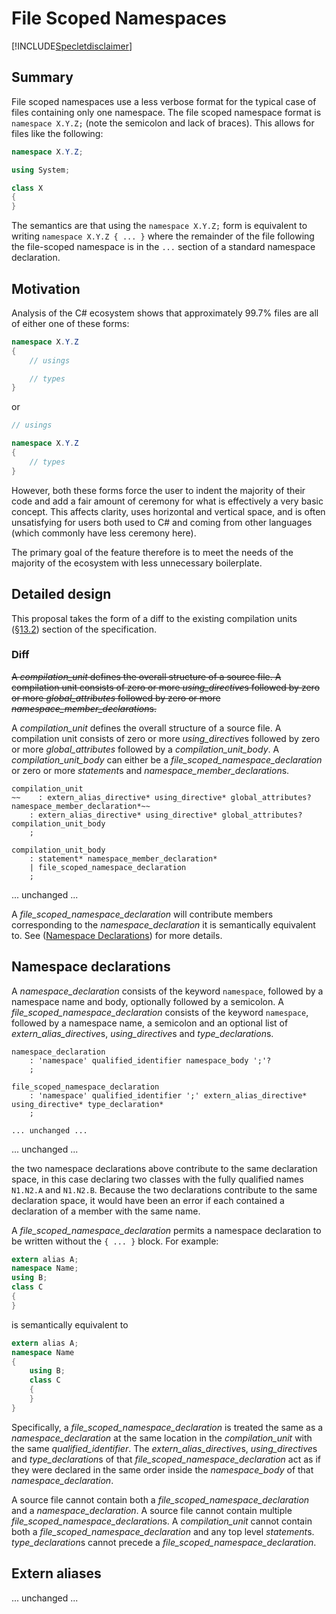 # File Scoped Namespaces

[!INCLUDE[Specletdisclaimer](~/docs/csharp/includes/speclet-disclaimer.md.md)]

## Summary

File scoped namespaces use a less verbose format for the typical case of files containing only one namespace.  The file scoped namespace format is `namespace X.Y.Z;` (note the semicolon and lack of braces).  This allows for files like the following:

```c#
namespace X.Y.Z;

using System;

class X
{
}
```

The semantics are that using the `namespace X.Y.Z;` form is equivalent to writing `namespace X.Y.Z { ... }` where the remainder of the file following the file-scoped namespace is in the `...` section of a standard namespace declaration.

## Motivation

Analysis of the C# ecosystem shows that approximately 99.7% files are all of either one of these forms:

```c#
namespace X.Y.Z
{
    // usings

    // types
}
```

or

```c#
// usings

namespace X.Y.Z
{
    // types
}
```

However, both these forms force the user to indent the majority of their code and add a fair amount of ceremony for what is effectively a very basic concept.  This affects clarity, uses horizontal and vertical space, and is often unsatisfying for users both used to C# and coming from other languages (which commonly have less ceremony here).

The primary goal of the feature therefore is to meet the needs of the majority of the ecosystem with less unnecessary boilerplate.

## Detailed design

This proposal takes the form of a diff to the existing compilation units ([§13.2](https://github.com/dotnet/csharpstandard/blob/draft-v6/standard/namespaces.md#132-compilation-units)) section of the specification.

### Diff

~~A *compilation_unit* defines the overall structure of a source file. A compilation unit consists of zero or more *using_directive*s followed by zero or more *global_attributes* followed by zero or more *namespace_member_declaration*s.~~

A *compilation_unit* defines the overall structure of a source file. A compilation unit consists of zero or more *using_directive*s followed by zero or more *global_attributes* followed by a *compilation_unit_body*. A *compilation_unit_body* can either be a *file_scoped_namespace_declaration* or zero or more *statement*s and *namespace_member_declaration*s.

```antlr
compilation_unit
~~    : extern_alias_directive* using_directive* global_attributes? namespace_member_declaration*~~
    : extern_alias_directive* using_directive* global_attributes? compilation_unit_body
    ;

compilation_unit_body
    : statement* namespace_member_declaration*
    | file_scoped_namespace_declaration
    ;
```

... unchanged ...

A *file_scoped_namespace_declaration* will contribute members corresponding to the *namespace_declaration* it is semantically equivalent to.  See ([Namespace Declarations](#namespace-declarations)) for more details.

## Namespace declarations

A *namespace_declaration* consists of the keyword `namespace`, followed by a namespace name and body, optionally followed by a semicolon.
A *file_scoped_namespace_declaration* consists of the keyword `namespace`, followed by a namespace name, a semicolon and an optional list of *extern_alias_directive*s, *using_directive*s and *type_declaration*s.

```antlr
namespace_declaration
    : 'namespace' qualified_identifier namespace_body ';'?
    ;
    
file_scoped_namespace_declaration
    : 'namespace' qualified_identifier ';' extern_alias_directive* using_directive* type_declaration*
    ;

... unchanged ...
```

... unchanged ...

the two namespace declarations above contribute to the same declaration space, in this case declaring two classes with the fully qualified names `N1.N2.A` and `N1.N2.B`. Because the two declarations contribute to the same declaration space, it would have been an error if each contained a declaration of a member with the same name.

A *file_scoped_namespace_declaration* permits a namespace declaration to be written without the `{ ... }` block.  For example:

```csharp
extern alias A;
namespace Name;
using B;
class C
{
}
```

is semantically equivalent to

```csharp
extern alias A;
namespace Name
{
    using B;
    class C
    {
    }
}
```

Specifically, a *file_scoped_namespace_declaration* is treated the same as a *namespace_declaration* at the same location in the *compilation_unit* with the same *qualified_identifier*.  The *extern_alias_directive*s, *using_directive*s and *type_declaration*s of that *file_scoped_namespace_declaration* act as if they were declared in the same order inside the *namespace_body* of that *namespace_declaration*.

A source file cannot contain both a *file_scoped_namespace_declaration* and a *namespace_declaration*.  A source file cannot contain multiple *file_scoped_namespace_declaration*s. A *compilation_unit* cannot contain both a *file_scoped_namespace_declaration* and any top level *statement*s. *type_declaration*s cannot precede a *file_scoped_namespace_declaration*.  

## Extern aliases

... unchanged ...

